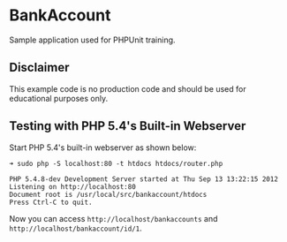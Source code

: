 BankAccount
===========

Sample application used for PHPUnit training.

Disclaimer
----------

This example code is no production code and should be used for educational purposes only.

Testing with PHP 5.4's Built-in Webserver
-----------------------------------------

Start PHP 5.4's built-in webserver as shown below:

    ➜ sudo php -S localhost:80 -t htdocs htdocs/router.php

    PHP 5.4.8-dev Development Server started at Thu Sep 13 13:22:15 2012
    Listening on http://localhost:80
    Document root is /usr/local/src/bankaccount/htdocs
    Press Ctrl-C to quit.

Now you can access `http://localhost/bankaccounts` and `http://localhost/bankaccount/id/1`.
